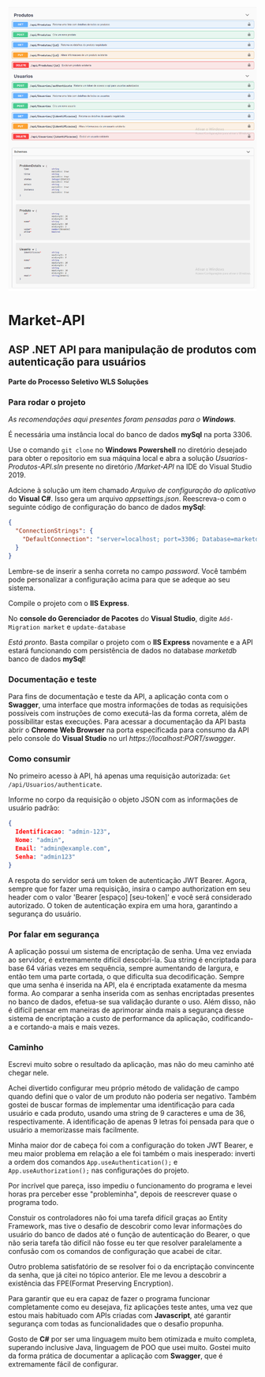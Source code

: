 ![Alt text](screenshot-api.png?raw=true "Swagger Screenshot")

# Market-API

## ASP .NET API para manipulação de produtos com autenticação para usuários
#### Parte do Processo Seletivo WLS Soluções

### Para rodar o projeto

_As recomendações aqui presentes foram pensadas para o __Windows__._

É necessária uma instância local do banco de dados __mySql__ na porta 3306.

Use o comando ```git clone``` no __Windows Powershell__ no diretório desejado para obter o repositorio em sua máquina local e abra a solução _Usuarios-Produtos-API.sln_ presente no diretório _/Market-API_ na IDE do Visual Studio 2019.

Adcione à solução um item chamado _Arquivo de configuração do aplicativo_ do __Visual C#__.
Isso gera um arquivo _appsettings.json_. Reescreva-o com o seguinte código de configuração do banco de dados __mySql__:
~~~json
{
  "ConnectionStrings": {
    "DefaultConnection": "server=localhost; port=3306; Database=marketdb; user=root; password=<sua_senha>; Persist Security Info=False;"
  }
}
~~~
Lembre-se de inserir a senha correta no campo _password_.
Você também pode personalizar a configuração acima para que se adeque ao seu sistema.

Compile o projeto com o __IIS Express__.

No __console do Gerenciador de Pacotes__ do __Visual Studio__, digite
```Add-Migration market```
e
```update-database```

_Está pronto._ Basta compilar o projeto com o __IIS Express__ novamente e a API estará funcionando com persistência de dados no database _marketdb_ banco de dados __mySql__!

### Documentação e teste

Para fins de documentação e teste da API, a aplicação conta com o __Swagger__, uma interface que mostra informações de todas as requisições possíveis com instruções de como executá-las da forma correta, além de possibilitar estas execuções.
Para acessar a documentação da API basta abrir o __Chrome Web Browser__ na porta especificada para consumo da API pelo console do __Visual Studio__ no url _https://localhost:PORT/swagger_.

### Como consumir

No primeiro acesso à API, há apenas uma requisição autorizada:
```Get /api/Usuarios/authenticate```.

Informe no corpo da requisição o objeto JSON com as informações de usuário padrão:
~~~json
{ 
  Identificacao: "admin-123",
  Nome: "admin",
  Email: "admin@example.com",
  Senha: "admin123"
}
~~~

A respota do servidor será um token de autenticação JWT Bearer.
Agora, sempre que for fazer uma requisição, insira o campo authorization em seu header com o valor 'Bearer \[espaço\] \[seu-token\]' e você será considerado autorizado.
O token de autenticação expira em uma hora, garantindo a segurança do usuário.

### Por falar em segurança
  
A aplicação possui um sistema de encriptação de senha.
Uma vez enviada ao servidor, é extremamente difícil descobrí-la.
Sua string é encriptada para base 64 várias vezes em sequência, sempre aumentando de largura, e então tem uma parte cortada, o que dificulta sua decodificação.
Sempre que uma senha é inserida na API, ela é encriptada exatamente da mesma forma.
Ao comparar a senha inserida com as senhas encriptadas presentes no banco de dados, efetua-se sua validação durante o uso.
Além disso, não é difícil pensar em maneiras de aprimorar ainda mais a segurança desse sistema de encriptação a custo de performance da aplicação, codificando-a e cortando-a mais e mais vezes.

### Caminho

Escrevi muito sobre o resultado da aplicação, mas não do meu caminho até chegar nele.

Achei divertido configurar meu próprio método de validação de campo quando defini que o valor de um produto não poderia ser negativo.
Também gostei de buscar formas de implementar uma identificação para cada usuário e cada produto, usando uma string de 9 caracteres e uma de 36, respectivamente.
A identificação de apenas 9 letras foi pensada para que o usuário a memorizasse mais facilmente.

Minha maior dor de cabeça foi com a configuração do token JWT Bearer, e meu maior problema em relação a ele foi também o mais inesperado: inverti a ordem dos comandos ```App.useAuthentication();``` e ```App.useAuthorization();``` nas configurações do projeto.

Por incrível que pareça, isso impediu o funcionamento do programa e levei horas pra perceber esse "probleminha", depois de reescrever quase o programa todo.

Constuir os controladores não foi uma tarefa difícil graças ao Entity Framework, mas tive o desafio de descobrir como levar informações do usuário do banco de dados até o função de autenticação do Bearer, o que não seria tarefa tão difícil não fosse eu ter que resolver paralelamente a confusão com os comandos de configuração que acabei de citar.

Outro problema satisfatório de se resolver foi o da encriptação convincente da senha, que já citei no tópico anterior.
Ele me levou a descobrir a existência das FPE(Format Preserving Encryption).

Para garantir que eu era capaz de fazer o programa funcionar completamente como eu desejava, fiz aplicações teste antes, uma vez que estou mais habituado com APIs criadas com __Javascript__, até garantir segurança com todas as funcionalidades que o desafio propunha.

Gosto de __C#__ por ser uma linguagem muito bem otimizada e muito completa, superando inclusive Java, linguagem de POO que usei muito. Gostei muito da forma prática de documentar a aplicação com __Swagger__, que é extremamente fácil de configurar.




